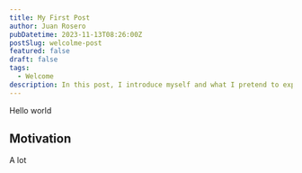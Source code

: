```yaml
---
title: My First Post
author: Juan Rosero
pubDatetime: 2023-11-13T08:26:00Z
postSlug: welcolme-post
featured: false
draft: false
tags:
  - Welcome
description: In this post, I introduce myself and what I pretend to expresss throught this medium
---
```


Hello world

## Motivation

A lot
